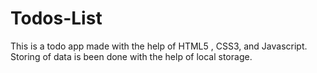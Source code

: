 # Todos-List
This is a todo app made with the help of HTML5 , CSS3, and Javascript. Storing of data is been done with the help of local storage.

